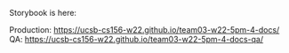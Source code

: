 Storybook is here:

Production: https://ucsb-cs156-w22.github.io/team03-w22-5pm-4-docs/
QA: https://ucsb-cs156-w22.github.io/team03-w22-5pm-4-docs-qa/
